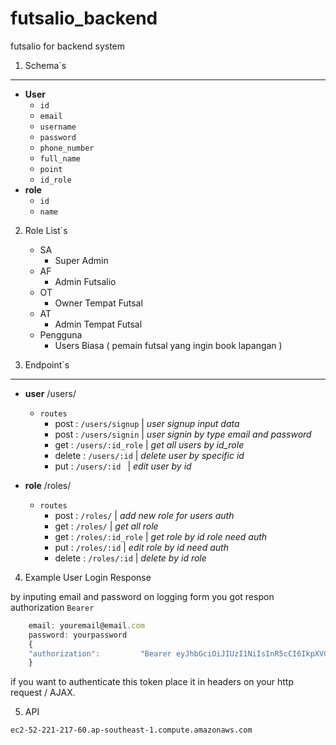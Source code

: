 # futsalio_backend
futsalio for backend system

1. Schema`s
---

- **User**
    - `id`
    - `email`
    - `username`
    - `password`
    - `phone_number`
    - `full_name`
    - `point`
    - `id_role`
- **role**
    - `id`
    - `name`

2. Role List`s
    - SA 
        - Super Admin
    - AF
        - Admin Futsalio
    - OT 
        - Owner Tempat Futsal
    - AT 
        - Admin Tempat Futsal
    - Pengguna
        - Users Biasa ( pemain futsal yang ingin book lapangan )

3. Endpoint`s
---

- **user** /users/
    - `routes` 
        - post  : `/users/signup` | *user signup input data*
        - post  : `/users/signin` | *user signin by type email and password*
        - get   : `/users/:id_role` | *get all users by id_role*
        - delete   : `/users/:id` | *delete user by specific id*
        - put   : `/users/:id ` | *edit user by id*

- **role** /roles/
    - `routes`
        - post  : `/roles/` | *add new role for users auth*
        - get   : `/roles/` | *get all role*
        - get   : `/roles/:id_role` | *get role by id role need auth*
        - put   : `/roles/:id` | *edit role by id need auth*
        - delete    : `/roles/:id` | *delete by id role*

4. Example User Login Response

by inputing email and password on logging form you got respon authorization `Bearer`
```javascript
    email: youremail@email.com
    password: yourpassword
    {
    "authorization":         "Bearer eyJhbGciOiJIUzI1NiIsInR5cCI6IkpXVCJ9.eyJpZCI6MSwiZnVsbF9uYW1lIjoiYWRtaW4iLCJpYXQiOjE1MTE3MDU4NjF9.jNgH6ZvrD2wDmd6bdpZ0vxRgcNgxNsU3UdLg2FRD4LA"
    }
```

if you want to authenticate this token place it in headers on your http request / AJAX.

5. API
```bash
ec2-52-221-217-60.ap-southeast-1.compute.amazonaws.com
```